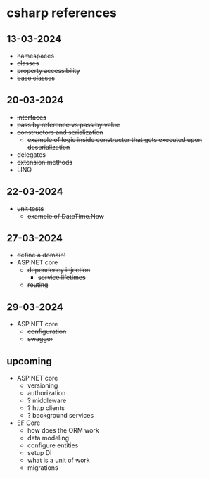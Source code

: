 # csharp references


## 13-03-2024
- ~~namespaces~~
- ~~classes~~
- ~~property accessibility~~
- ~~base classes~~ 

## 20-03-2024
- ~~interfaces~~
- ~~pass by reference vs pass by value~~
- ~~constructors and serialization~~
  - ~~example of logic inside constructor that gets executed upon deserialization~~
- ~~delegates~~
- ~~extension methods~~
- ~~LINQ~~

## 22-03-2024
- ~~unit tests~~
  - ~~example of DateTime.Now~~

## 27-03-2024
- ~~define a domain!~~
- ASP.NET core
  - ~~dependency injection~~
    - ~~service lifetimes~~
  - ~~routing~~

## 29-03-2024
- ASP.NET core
  - ~~configuration~~
  - ~~swagger~~

## upcoming
- ASP.NET core
  - versioning
  - authorization
  - ? middleware
  - ? http clients
  - ? background services
- EF Core
  - how does the ORM work
  - data modeling
  - configure entities
  - setup DI
  - what is a unit of work
  - migrations

